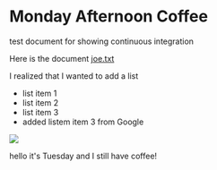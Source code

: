 # Monday Afternoon Coffee

test document for showing continuous integration

Here is the document [joe.txt](joe.txt)

I realized that I wanted to add a list

* list item 1
* list item 2
* list item 3
* added listem item 3 from Google

![](sentosa.jpg)

hello it's Tuesday and I still have coffee!
